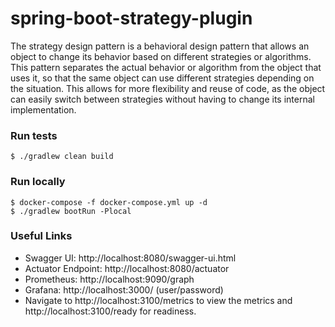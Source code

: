 # spring-boot-strategy-plugin

The strategy design pattern is a behavioral design pattern that allows an object to change its behavior based on different strategies or algorithms. This pattern separates the actual behavior or algorithm from the object that uses it, so that the same object can use different strategies depending on the situation. This allows for more flexibility and reuse of code, as the object can easily switch between strategies without having to change its internal implementation.

### Run tests
`$ ./gradlew clean build`

### Run locally
```
$ docker-compose -f docker-compose.yml up -d
$ ./gradlew bootRun -Plocal
```

### Useful Links
* Swagger UI: http://localhost:8080/swagger-ui.html
* Actuator Endpoint: http://localhost:8080/actuator
* Prometheus: http://localhost:9090/graph
* Grafana: http://localhost:3000/ (user/password)
* Navigate to http://localhost:3100/metrics to view the metrics and http://localhost:3100/ready for readiness.
